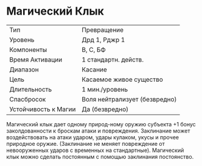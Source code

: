
# Магический Клык

| | |
|---|---|
|Тип|Превращение|
|Уровень| Дрд 1, Рджр 1|
|Компоненты| В, С, БФ|
|Время Активации| 1 стандартн. действ.|
|Диапазон| Касание|
|Цель| Касаемое живое существо|
|Длительность| 1 мин./уровень|
|Спасбросок| Воля нейтрализует (безвредно)|
|Устойчивость к Магии| Да (безвредно)|

Магический клык дает одному природ-ному оружию субъекта +1 бонус заколдованности к броскам атаки и повреждения. Заклинание может воздействовать на атаки ударом, удары кулаком, укусы и прочее природное оружие. (Заклинание не меняет повреждение от невооруженных ударов с временных на стандартные). Магический клык можно сделать постоянным с помощью заклинания постоянство.

